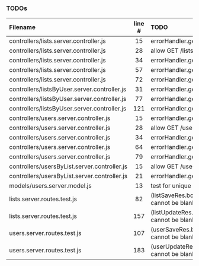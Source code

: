 ### TODOs
| Filename | line # | TODO
|:------|:------:|:------
| controllers/lists.server.controller.js | 15 | errorHandler.getErrorMessage(err)
| controllers/lists.server.controller.js | 28 | allow GET /lists sorting override
| controllers/lists.server.controller.js | 34 | errorHandler.getErrorMessage(err)
| controllers/lists.server.controller.js | 57 | errorHandler.getErrorMessage(err)
| controllers/lists.server.controller.js | 72 | errorHandler.getErrorMessage(err)
| controllers/listsByUser.server.controller.js | 31 | errorHandler.getErrorMessage(err)
| controllers/listsByUser.server.controller.js | 77 | errorHandler.getErrorMessage(err)
| controllers/listsByUser.server.controller.js | 121 | errorHandler.getErrorMessage(saveErr)
| controllers/users.server.controller.js | 15 | errorHandler.getErrorMessage(err)
| controllers/users.server.controller.js | 28 | allow GET /users sorting override
| controllers/users.server.controller.js | 34 | errorHandler.getErrorMessage(err)
| controllers/users.server.controller.js | 64 | errorHandler.getErrorMessage(err)
| controllers/users.server.controller.js | 79 | errorHandler.getErrorMessage(err)
| controllers/usersByList.server.controller.js | 15 | allow GET /users sorting override
| controllers/usersByList.server.controller.js | 21 | errorHandler.getErrorMessage(err)
| models/users.server.model.js | 13 | test for unique uuid
| lists.server.routes.test.js | 82 | (listSaveRes.body.message).should.match('Name cannot be blank');
| lists.server.routes.test.js | 157 | (listUpdateRes.body.message).should.match('Name cannot be blank');
| users.server.routes.test.js | 107 | (userSaveRes.body.message).should.match('Name cannot be blank');
| users.server.routes.test.js | 183 | (userUpdateRes.body.message).should.match('Name cannot be blank');